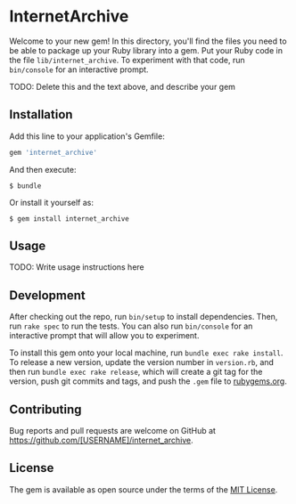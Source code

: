 # InternetArchive

Welcome to your new gem! In this directory, you'll find the files you need to be able to package up your Ruby library into a gem. Put your Ruby code in the file `lib/internet_archive`. To experiment with that code, run `bin/console` for an interactive prompt.

TODO: Delete this and the text above, and describe your gem

## Installation

Add this line to your application's Gemfile:

```ruby
gem 'internet_archive'
```

And then execute:

    $ bundle

Or install it yourself as:

    $ gem install internet_archive

## Usage

TODO: Write usage instructions here

## Development

After checking out the repo, run `bin/setup` to install dependencies. Then, run `rake spec` to run the tests. You can also run `bin/console` for an interactive prompt that will allow you to experiment.

To install this gem onto your local machine, run `bundle exec rake install`. To release a new version, update the version number in `version.rb`, and then run `bundle exec rake release`, which will create a git tag for the version, push git commits and tags, and push the `.gem` file to [rubygems.org](https://rubygems.org).

## Contributing

Bug reports and pull requests are welcome on GitHub at https://github.com/[USERNAME]/internet_archive.

## License

The gem is available as open source under the terms of the [MIT License](http://opensource.org/licenses/MIT).
